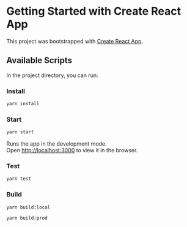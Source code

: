 # Getting Started with Create React App

This project was bootstrapped with [Create React App](https://github.com/facebook/create-react-app).

## Available Scripts

In the project directory, you can run:

### Install
```bash
yarn install
```
### Start

```bash
yarn start
```
Runs the app in the development mode.\
Open [http://localhost:3000](http://localhost:3000) to view it in the browser.

### Test
```bash
yarn test
```
### Build

```bash
yarn build:local
```

```bash
yarn build:prod
```